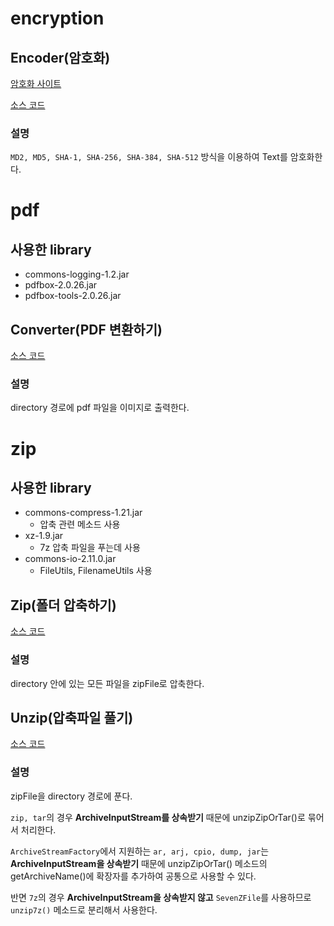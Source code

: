 # encryption

## Encoder(암호화)

[암호화 사이트](https://coding.tools/kr/sha256)

[소스 코드](https://github.com/mike-urssu/sample-codes/blob/develop/utils/src/encryption/Encoder.java)

### 설명

`MD2, MD5, SHA-1, SHA-256, SHA-384, SHA-512` 방식을 이용하여 Text를 암호화한다.

# pdf

## 사용한 library

- commons-logging-1.2.jar
- pdfbox-2.0.26.jar
- pdfbox-tools-2.0.26.jar

## Converter(PDF 변환하기)

[소스 코드](https://github.com/mike-urssu/sample-codes/blob/main/utils/src/pdf/Converter.java)

### 설명

directory 경로에 pdf 파일을 이미지로 출력한다.

# zip

## 사용한 library

- commons-compress-1.21.jar
    - 압축 관련 메소드 사용
- xz-1.9.jar
    - 7z 압축 파일을 푸는데 사용
- commons-io-2.11.0.jar
    - FileUtils, FilenameUtils 사용

## Zip(폴더 압축하기)

[소스 코드](https://github.com/mike-urssu/sample-codes/blob/main/utils/src/zip/Zip.java)

### 설명

directory 안에 있는 모든 파일을 zipFile로 압축한다.

## Unzip(압축파일 풀기)

[소스 코드](https://github.com/mike-urssu/sample-codes/blob/main/utils/src/zip/Unzip.java)

### 설명

zipFile을 directory 경로에 푼다.

`zip, tar`의 경우 **ArchiveInputStream를 상속받기** 때문에 unzipZipOrTar()로 묶어서 처리한다.

`ArchiveStreamFactory`에서 지원하는 `ar, arj, cpio, dump, jar`는 **ArchiveInputStream을 상속받기** 때문에 unzipZipOrTar() 메소드의
getArchiveName()에 확장자를 추가하여 공통으로 사용할 수 있다.

반면 `7z`의 경우 **ArchiveInputStream을 상속받지 않고** `SevenZFile`를 사용하므로 `unzip7z()` 메소드로 분리해서 사용한다.
